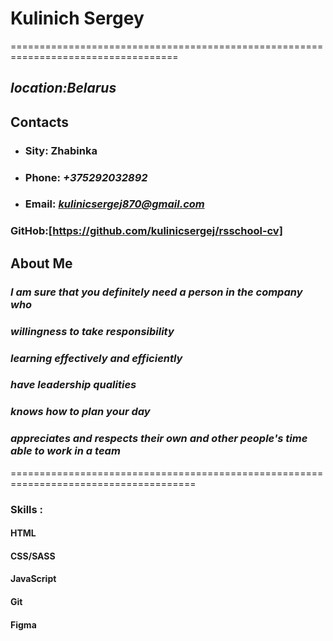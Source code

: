 # Kulinich Sergey

===================================================================================

## *location:Belarus*

## Contacts

* ### Sity: Zhabinka

* ### Phone: *+375292032892*

* ### Email: *kulinicsergej870@gmail.com*

### GitHob:[https://github.com/kulinicsergej/rsschool-cv]

## About Me

### *I am sure that you definitely need a person in the company who*

### *willingness to take responsibility*

### *learning effectively and efficiently*

### *have leadership qualities*

### *knows how to plan your day*

### *appreciates and respects their own and other people's time  able to work in a team*

======================================================================================

### **Skills :**

#### **HTML**

#### **CSS/SASS**

#### **JavaScript**

#### **Git**

#### **Figma**
